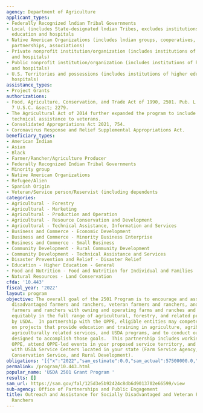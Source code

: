 ```yaml
---
agency: Department of Agriculture
applicant_types:
- Federally Recognized lndian Tribal Governments
- Local (includes State-designated lndian Tribes, excludes institutions of higher
  education and hospitals
- Native American Organizations (includes lndian groups, cooperatives, corporations,
  partnerships, associations)
- Private nonprofit institution/organization (includes institutions of higher education
  and hospitals)
- Public nonprofit institution/organization (includes institutions of higher education
  and hospitals)
- U.S. Territories and possessions (includes institutions of higher education and
  hospitals)
assistance_types:
- Project Grants
authorizations:
- Food, Agriculture, Conservation, and Trade Act of 1990, 2501. Pub. L. 115, 334.
  7 U.S.C. &sect; 2279.
- The Agricultural Act of 2014 further expanded the program to include outreach and
  technical assistance to veterans.
- Consolidated Appropriations Act 2021, 754.
- Coronavirus Response and Relief Supplemental Appropriations Act.
beneficiary_types:
- American Indian
- Asian
- Black
- Farmer/Rancher/Agriculture Producer
- Federally Recognized Indian Tribal Governments
- Minority group
- Native American Organizations
- Refugee/Alien
- Spanish Origin
- Veteran/Service person/Reservist (including dependents
categories:
- Agricultural - Forestry
- Agricultural - Marketing
- Agricultural - Production and Operation
- Agricultural - Resource Conservation and Development
- Agricultural - Technical Assistance, Information and Services
- Business and Commerce - Economic Development
- Business and Commerce - Minority Business Enterprise
- Business and Commerce - Small Business
- Community Development - Rural Community Development
- Community Development - Technical Assistance and Services
- Disaster Prevention and Relief - Disaster Relief
- Education - Higher Education - General
- Food and Nutrition - Food and Nutrition for Individual and Families
- Natural Resources - Land Conservation
cfda: '10.443'
fiscal_year: '2022'
layout: program
objective: The overall goal of the 2501 Program is to encourage and assist socially
  disadvantaged farmers and ranchers, veteran farmers and ranchers, and beginning
  farmers and ranchers with owning and operating farms and ranches and in participating
  equitably in the full range of agricultural, forestry, and related programs offered
  by USDA.  In partnership with the OPPE, eligible entities may compete for funding
  on projects that provide education and training in agriculture, agribusiness, forestry,
  agriculturally related services, and USDA programs, and to conduct outreach initiatives
  designed to accomplish those goals.  This partnership includes working closely with
  OPPE, attend OPPE-led events in your proposed service territory, and collaborate
  with USDA Service Centers located in your state (Farm Service Agency, Natural Resources
  Conservation Service, and Rural Development).
obligations: '[{"x":"2022","sam_estimate":0.0,"sam_actual":57500000.0,"usa_spending_actual":53029686.1},{"x":"2023","sam_estimate":50000000.0,"sam_actual":0.0,"usa_spending_actual":0.0},{"x":"2024","sam_estimate":50000000.0,"sam_actual":0.0,"usa_spending_actual":0.0}]'
permalink: /program/10.443.html
popular_name: 'USDA 2501 Grant Program '
results: []
sam_url: https://sam.gov/fal/125d3e5b92424c8db6d9013702e66599/view
sub-agency: Office of Partnerships and Public Engagement
title: Outreach and Assistance for Socially Disadvantaged and Veteran Farmers and
  Ranchers
---
```

